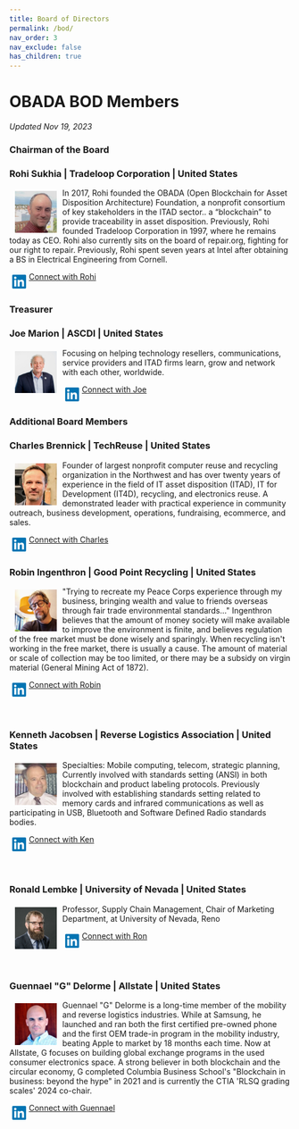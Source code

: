 ```yaml
---
title: Board of Directors
permalink: /bod/
nav_order: 3
nav_exclude: false
has_children: true
---
```


# OBADA BOD Members
_Updated Nov 19, 2023_

### Chairman of the Board
### Rohi Sukhia | Tradeloop Corporation | United States

<img src="../obada-foundation/bod-images/rohi-headshot.jpg"  align="left" vspace="5" hspace="10" height="75px" width="75px">

In 2017, Rohi founded the OBADA (Open Blockchain for Asset Disposition Architecture) Foundation, a nonprofit consortium of key stakeholders in the ITAD sector.. a “blockchain” to provide traceability in asset disposition. Previously, Rohi founded Tradeloop Corporation in 1997, where he remains today as CEO.  Rohi also currently sits on the board of repair.org, fighting for our right to repair.  Previously, Rohi spent seven years at Intel after obtaining a BS in Electrical Engineering from Cornell.
<br/>

<img src="../obada-foundation/bod-images/linkedin-logo.png" align="left" vspace="5" hspace="5" height="25px" width="25px">

[Connect with Rohi](https://www.linkedin.com/in/rohinton)
<br/><br/>

### Treasurer
### Joe Marion | ASCDI | United States

<img src="../obada-foundation/bod-images/joe-headshot.jpeg"  align="left" vspace="5" hspace="10" height="75px" width="75px">

Focusing on helping technology resellers, communications, service providers and ITAD firms learn, grow and network with each other, worldwide.
<br/>

<img src="../obada-foundation/bod-images/linkedin-logo.png" align="left" vspace="5" hspace="5" height="25px" width="25px">

[Connect with Joe](https://www.linkedin.com/in/josephmarion/)
<br/><br/>

### Additional Board Members
### Charles Brennick | TechReuse | United States

<img src="../obada-foundation/bod-images/charles-headshot.jpeg"  align="left" vspace="5" hspace="10" height="75px" width="75px">

Founder of largest nonprofit computer reuse and recycling organization in the Northwest and has over twenty years of experience in the field of IT asset disposition (ITAD), IT for Development (IT4D), recycling, and electronics reuse. A demonstrated leader with practical experience in community outreach, business development, operations, fundraising, ecommerce, and sales.  

<img src="../obada-foundation/bod-images/linkedin-logo.png" align="left" vspace="5" hspace="5" height="25px" width="25px">

[Connect with Charles](https://www.linkedin.com/in/charles-brennick-52560a3/)
<br/><br/>

### Robin Ingenthron | Good Point Recycling | United States

<img src="../obada-foundation/bod-images/robin-headshot.jpeg"  align="left" vspace="5" hspace="10" height="75px" width="75px">

"Trying to recreate my Peace Corps experience through my business, bringing wealth and value to friends overseas through fair trade environmental standards..." Ingenthron believes that the amount of money society will make available to improve the environment is finite, and believes regulation of the free market must be done wisely and sparingly. When recycling isn't working in the free market, there is usually a cause. The amount of material or scale of collection may be too limited, or there may be a subsidy on virgin material (General Mining Act of 1872). 

<img src="../obada-foundation/bod-images/linkedin-logo.png" align="left" vspace="5" hspace="5" height="25px" width="25px"> [Connect with Robin](https://www.linkedin.com/in/robiningenthron/)

<br/><br/>

### Kenneth Jacobsen | Reverse Logistics Association | United States

<img src="../obada-foundation/bod-images/ken-headshot.jpeg"  align="left" vspace="5" hspace="10" height="75px" width="75px">

Specialties: Mobile computing, telecom, strategic planning, Currently involved with standards setting (ANSI) in both blockchain and product labeling protocols. Previously involved with establishing standards setting related to memory cards and infrared communications as well as participating in USB, Bluetooth and Software Defined Radio standards bodies.
<br/>

<img src="../obada-foundation/bod-images/linkedin-logo.png" align="left" vspace="5" hspace="5" height="25px" width="25px"> [Connect with Ken](https://www.linkedin.com/in/jacobsenken/)

<br/><br/>

### Ronald Lembke | University of Nevada | United States

<img src="../obada-foundation/bod-images/ron-headshot.jpeg"  align="left" vspace="5" hspace="10" height="75px" width="75px">

Professor, Supply Chain Management, Chair of Marketing Department, at University of Nevada, Reno
<br/>

<img src="../obada-foundation/bod-images/linkedin-logo.png" align="left" vspace="5" hspace="5" height="25px" width="25px"> [Connect with Ron](https://www.linkedin.com/in/ron-lembke-920b011/)

<br/><br/>

### Guennael "G" Delorme | Allstate | United States

<img src="../obada-foundation/bod-images/g-headshot.jpeg"  align="left" vspace="5" hspace="10" height="75px" width="75px">

Guennael "G" Delorme is a long-time member of the mobility and reverse logistics industries. While at Samsung, he launched and ran both the first certified pre-owned phone and the first OEM trade-in program in the mobility industry, beating Apple to market by 18 months each time. Now at Allstate, G focuses on building global exchange programs in the used consumer electronics space. A strong believer in both blockchain and the circular economy, G completed Columbia Business School's "Blockchain in business: beyond the hype" in 2021 and is currently the CTIA 'RLSQ grading scales' 2024 co-chair.

<img src="../obada-foundation/bod-images/linkedin-logo.png" align="left" vspace="5" hspace="5" height="25px" width="25px"> [Connect with Guennael](https://www.linkedin.com/in/guennaeldelorme/)

<br/><br/>



